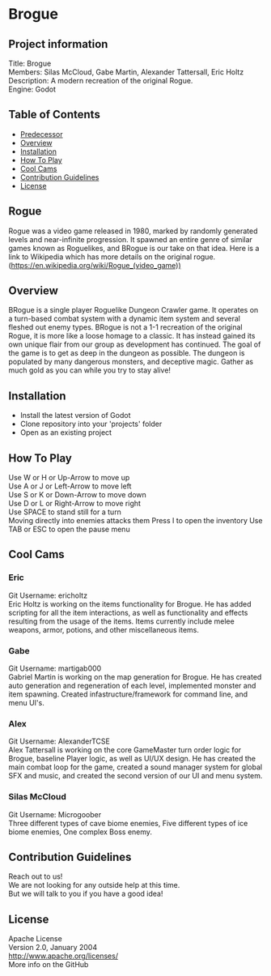 # Brogue #
## Project information ##
Title: Brogue  
Members: Silas McCloud, Gabe Martin, Alexander Tattersall, Eric Holtz  
Description: A modern recreation of the original Rogue.  
Engine: Godot  

## Table of Contents ##
- [Predecessor](#Rogue)
- [Overview](#Overview)
- [Installation](#Installation)
- [How To Play](#How-To-Play)
- [Cool Cams](#Cool-Cams)
- [Contribution Guidelines](#Contribution-Guidelines)
- [License](#License)

## Rogue ##
Rogue was a video game released in 1980, marked by randomly generated levels and near-infinite progression. It spawned
an entire genre of similar games known as Roguelikes, and BRogue is our take on that idea.
Here is a link to Wikipedia which has more details on the original rogue.
(https://en.wikipedia.org/wiki/Rogue_(video_game))

## Overview ##
BRogue is a single player Roguelike Dungeon Crawler game. It operates on a turn-based combat system with a dynamic item system and several fleshed out enemy types.
BRogue is not a 1-1 recreation of the original Rogue, it is more like a loose homage to a classic. It has instead gained its own unique flair from our group as development has continued.
The goal of the game is to get as deep in the dungeon as possible. The dungeon is populated by many dangerous monsters, and deceptive magic. Gather as much gold as you can while you try to stay alive!

## Installation ##
- Install the latest version of Godot
- Clone repository into your 'projects' folder
- Open as an existing project

## How To Play ##
Use W or H or Up-Arrow to move up  
Use A or J or Left-Arrow to move left  
Use S or K or Down-Arrow to move down  
Use D or L or Right-Arrow to move right  
Use SPACE to stand still for a turn  
Moving directly into enemies attacks them
Press I to open the inventory
Use TAB or ESC to open the pause menu  

## Cool Cams ##
### Eric ###
Git Username: ericholtz  
Eric Holtz is working on the items functionality for Brogue. He has added scripting for all the item interactions, as well as functionality and effects resulting from the usage of the items. Items currently include melee weapons, armor, potions, and other miscellaneous items.

### Gabe ###
Git Username: martigab000  
Gabriel Martin is working on the map generation for Brogue. He has created auto generation and regeneration of each level, implemented monster and item spawning.
Created infastructure/framework for command line, and menu UI's. 

### Alex ###
Git Username: AlexanderTCSE  
Alex Tattersall is working on the core GameMaster turn order logic for Brogue, baseline Player logic, as well as UI/UX design. He has created the main combat loop for the game, created a sound manager system for global SFX and music, and created the second version of our UI and menu system.

### Silas McCloud ###
Git Username: Microgoober  
Three different  types of cave biome enemies,
Five different  types of ice biome enemies,
One complex Boss enemy.

## Contribution Guidelines ##
Reach out to us!  
We are not looking for any outside help at this time.  
But we will talk to you if you have a good idea!  

## License ##
Apache License  
Version 2.0, January 2004  
http://www.apache.org/licenses/  
More info on the GitHub  
